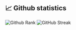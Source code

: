 
## 📈 Github statistics  

![Github Rank](https://github-readme-stats-git-masterorgs-github-readme-stats-team.vercel.app/api?username=krau&include_orgs=true&count_private=true&show_icons=true&include_all_commits=true&icon_color=39C5BB&card_width=420)
![GitHub Streak](https://github-readme-streak-stats.herokuapp.com?user=krau&card_width=380)
